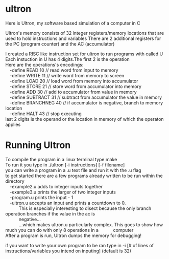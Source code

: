 # ultron
Here is Ultron, my software based simulation of a computer in C

Ultron's memory consists of 32 integer registers/memory locations that are used to hold instructions and variables
There are 2 additional registers for the PC (program counter) and the AC (accumulator) <br>

I created a RISC like instruction set for ultron to run programs with called U <br>
Each instuction in U has 4 digits.The first 2 is the operation <br>
Here are the operations's encodings: <br>
&emsp;-define READ      10    // read word from input to memory <br>
&emsp;-define WRITE     11    // write word from memory to screen <br>
&emsp;-define LOAD      20    // load word from memory into accumulator <br>
&emsp;-define STORE     21    // store word from accumulator into memory <br>
&emsp;-define ADD       30    // add to accumulator from value in memory <br>
&emsp;-define SUBTRACT  31    // subtract from accumulator the value in memory <br>
&emsp;-define BRANCHNEG 40    // if accumulator is negative, branch to memory location <br>
&emsp;-define HALT      43    // stop executing <br>
last 2 digits is the operand or the location in memory of which the operaton applies <br>

# Running Ultron <br>
To compile the program in a linux terminal type make <br>
To run it you type in ./ultron [-i instructions] [-f filename] <br>
you can write a program in a .u text file and run it with the .u flag <br>
to get started there are a few programs already written to be run within the directory <br>
&emsp;-example2.u adds to integer inputs together <br>
&emsp;-example3.u prints the larger of two integer inputs <br>
&emsp;-program.u prints the input - 1 <br>
&emsp;-ultron.u accepts an input and prints a countdown to 0. <br>
&emsp;&emsp;&emsp;This is especially interesting to disect because the only branch operation branches if the value in the ac is <br>&emsp;&emsp;&emsp;negative... <br>
&emsp;&emsp;&emsp;...which makes ultron.u particularly complex. This goes to show how much you can do with only 8 operations in a &emsp;&emsp;&emsp;computer <br>
After a program is run, Ultron dumps the memory for debugging! <br>

if you want to write your own program to be ran type in -i [# of lines of instructions/variables you intend on inputing] (default is 32) <br>
